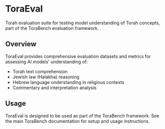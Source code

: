 # ToraEval

Torah evaluation suite for testing model understanding of Torah concepts, part of the ToraBench evaluation framework.

## Overview

ToraEval provides comprehensive evaluation datasets and metrics for assessing AI models' understanding of:
- Torah text comprehension
- Jewish law (Halakha) reasoning
- Hebrew language understanding in religious contexts
- Commentary and interpretation analysis

## Usage

ToraEval is designed to be used as part of the ToraBench framework. See the main ToraBench documentation for setup and usage instructions.
